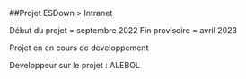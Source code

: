 ##Projet ESDown > Intranet 

Début du projet = septembre 2022
Fin provisoire = avril 2023

Projet en en cours de developpement 

Developpeur sur le projet : ALEBOL
